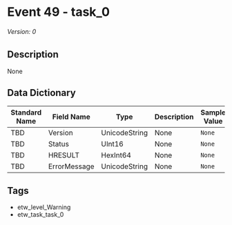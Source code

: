 # Event 49 - task_0
###### Version: 0

## Description
None

## Data Dictionary
|Standard Name|Field Name|Type|Description|Sample Value|
|---|---|---|---|---|
|TBD|Version|UnicodeString|None|`None`|
|TBD|Status|UInt16|None|`None`|
|TBD|HRESULT|HexInt64|None|`None`|
|TBD|ErrorMessage|UnicodeString|None|`None`|

## Tags
* etw_level_Warning
* etw_task_task_0